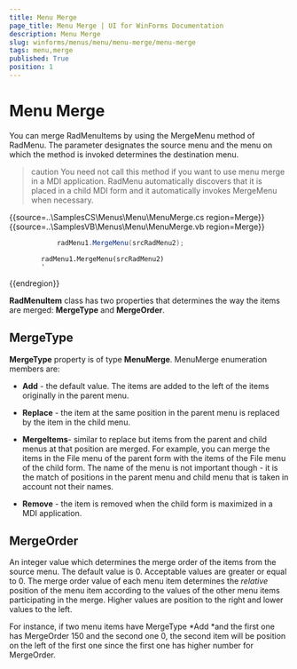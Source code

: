 ```yaml
---
title: Menu Merge
page_title: Menu Merge | UI for WinForms Documentation
description: Menu Merge
slug: winforms/menus/menu/menu-merge/menu-merge
tags: menu,merge
published: True
position: 1
---
```


# Menu Merge



You can merge RadMenuItems by using the MergeMenu method of RadMenu. The parameter designates the source menu and the menu on which the method is invoked determines the destination menu.

>caution You need not call this method if you want to use menu merge in a MDI application. RadMenu automatically discovers that it is placed in a child MDI form and it automatically invokes MergeMenu when necessary.
>

{{source=..\SamplesCS\Menus\Menu\MenuMerge.cs region=Merge}} 
{{source=..\SamplesVB\Menus\Menu\MenuMerge.vb region=Merge}} 

````C#
            radMenu1.MergeMenu(srcRadMenu2);
````
````VB.NET
        radMenu1.MergeMenu(srcRadMenu2)
        '
````

{{endregion}} 

__RadMenuItem__ class has two properties that determines the way the items are merged: __MergeType__ and __MergeOrder__.  

## MergeType

__MergeType__ property is of type __MenuMerge__. MenuMerge enumeration members are:

* __Add__ - the default value. The items are added to the left of the items originally in the parent menu.

* __Replace__ - the item at the same position in the parent menu is replaced by the item in the child menu.

* __MergeItems__- similar to replace but items from the parent and child menus at that position are merged. For example, you can merge the items in the File menu of the parent form with the items of the File menu of the child form. The name of the menu is not important though - it is the match of positions in the parent menu and child menu that is taken in account not their names.

* __Remove__ - the item is removed when the child form is maximized in a MDI application.

## MergeOrder

An integer value which determines the merge order of the items from the source menu. The default value is 0. Acceptable values are greater or equal to 0. The merge order value of each menu item determines the *relative* position of the menu item according to the values of the other menu items participating in the merge. Higher values are position to the right and lower values to the left.

For instance, if two menu items have MergeType *Add *and the first one has MergeOrder 150 and the second one 0, the second item will be position on the left of the first one since the first one has higher number for MergeOrder.